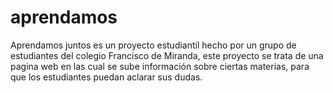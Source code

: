 # aprendamos
Aprendamos juntos es un proyecto estudiantil hecho por un grupo de estudiantes  del colegio Francisco de Miranda, este proyecto se trata de una pagina web en las cual se sube información sobre ciertas materias, para que los estudiantes puedan aclarar sus dudas.